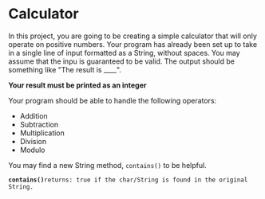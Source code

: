 # Calculator

In this project, you are going to be creating a simple calculator that will only operate on positive numbers. Your program has already been set up to take in a single line of input formatted as a String, without spaces. You may assume that the inpu is guaranteed to be valid. The output should be something like "The result is ____".  

**Your result must be printed as an integer**  

Your program should be able to handle the following operators:  

- Addition
- Subtraction
- Multiplication
- Division
- Modulo  

You may find a new String method, `contains()` to be helpful.  

**`contains()`**`returns: true if the char/String is found in the original String.`